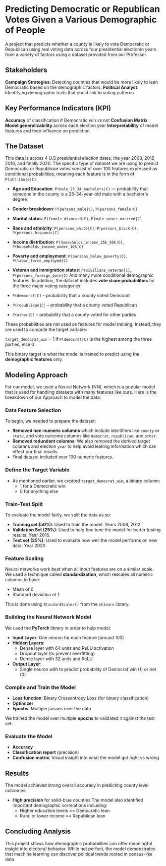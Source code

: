 # Predicting Democratic or Republican Votes Given a Various Demographic of People 
A project that predicts whether a county is likely to vote Democratic or Republican using real voting data across four presidential electiomn years from a variety of factors using a dataset provided from our Professor.

## Stakeholders
**Campaign Strategies**: Detecting counties that would be more likely to lean Democratic based on the demographic factors.
**Political Analyst**: Identifying demographic traits that could link to voting patterns

## Key Performance Indicators (KPI)
**Accuracy** of classification if Democratic win vs not
**Confusion Matrix**
**Model generalizability** across each election year
**Interpretability** of model features and their influence on prediction

## The Dataset
This data is across 4 U.S presidential election dates; the year 2008, 2012, 2016, and finally 2020.
The specific type of dataset we are using to predict Democratic or Republican votes consist of over 100 features expressed as conditional probabilities, meaning each feature is in the form of `P(attribute|C)`:
- **Age and Education**: `P(male_25_34_bachelors|C)` — probability that someone in the county is a 25–34-year-old male with a bachelor's degree
- **Gender breakdown**: `P(persons_male|C)`, `P(persons_female|C)`
- **Marital status**: `P(female_divorced|C)`, `P(male_never_married|C)`
- **Race and ethnicity**: `P(persons_white|C)`, `P(persons_black|C)`, `P(persons_hispanic|C)`
- **Income distribution**: `P(households_income_25k_50k|C)`, `P(households_income_under_10k|C)`
- **Poverty and employment**: `P(persons_below_poverty|C)`, `P(labor_force_employed|C)`
- **Veteran and immigration status**: `P(civilians_veteran|C)`, `P(persons_foreign_born|C)`
And many more conditional demographic features.
In addition, the dataset includes **vote share probabilities** for the three major voting categories:

- `P(democrat|C)` – probability that a county voted Democrat
- `P(republican|C)` – probability that a county voted Republican
- `P(other|C)` – probability that a county voted for other parties

These probabilities are not used as features for model training. Instead, they are used to compute the target variable:

 `target_democrat_win` = 1 if `P(democrat|C)` is the highest among the three parties, else 0

This binary target is what the model is trained to predict using the **demographic features** only.


## Modeling Approach
For our model, we used a Neural Network (NN), which is a popular model that is used for handling datasets with many features like ours.
Here is the breakdown of our Approach to model the data:
### Data Feature Selection

To begin, we needed to prepare the dataset:

- **Removed non-numeric columns** which include identifiers like `county` or `state`, and vote outcome columns like `democrat`, `republican`, and `other`.
- **Removed redundant columns**: We also removed the derived target columns and election `year` to help avoid leaking information which can effect our final results.
- Final dataset included over 100 numeric features.

### Define the Target Variable

- As mentioned earlier, we created `target_democrat_win`, a binary column:
  - 1 for a Democratic win
  - 0 for anything else

### Train-Test Split

To evaluate the model fairly, we split the data as so:

- **Training set (50%)**: Used to train the model. Years 2008, 2012
- **Validation Set (25%)**: Used to help fine tune the model for better testing results. Year 2016.
- **Test set (25%)**: Used to evaluate how well the model performs on new data. Year 2020.

### Feature Scaling

Neural networks work best when all input features are on a similar scale. We used a technique called **standardization**, which rescales all numeric columns to have:

- Mean of 0
- Standard deviation of 1

This is done using `StandardScaler()` from the `sklearn` library.

### Building the Neural Network Model

We used the **PyTorch** library in order to help model:

- **Input Layer**: One neuron for each feature (around 100)
- **Hidden Layers**:
  - Dense layer with 64 units and ReLU activation
  - Dropout layer (to prevent overfitting)
  - Dense layer with 32 units and ReLU
- **Output Layer**:
  - Single neuron with to predict probability of Democrat win (1) or not (0)

### Compile and Train the Model

- **Loss function**: Binary Crossentropy Loss (for binary classification)
- **Optimizer**
- **Epochs**: Multiple passes over the data

We trained the model over multiple **epochs** to validated it against the test set.

### Evaluate the Model

- **Accuracy**
- **Classification report** (precision)
- **Confusion matrix**: Visual insight into what the model got right vs wrong


## Results
The model achieved strong overall accuracy in predicting county level outcomes.
- **High precision** for solid-blue counties
The model also identified important demographic correlations including:
  - Higher education levels == Democratic lean
  - Rural or lower income == Republican lean

## Concluding Analysis
This project shows how demographic probabilities can offer meaningful insight into electoral behavior. While not perfect, the model demonstrates that machine learning can discover political trends rooted in census-like data